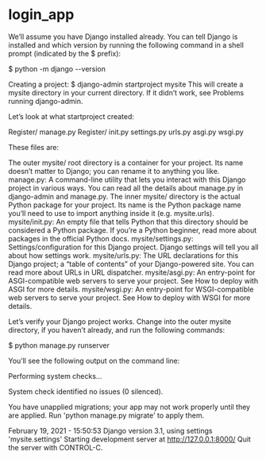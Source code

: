 # login_app

We’ll assume you have Django installed already. You can tell Django is installed and which version by running the following command in a shell prompt (indicated by the $ prefix):

$ python -m django --version

Creating a project: $ django-admin startproject mysite This will create a mysite directory in your current directory. If it didn’t work, see Problems running django-admin.

Let’s look at what startproject created:

Register/ manage.py Register/ init.py settings.py urls.py asgi.py wsgi.py

These files are:

The outer mysite/ root directory is a container for your project. Its name doesn’t matter to Django; you can rename it to anything you like. manage.py: A command-line utility that lets you interact with this Django project in various ways. You can read all the details about manage.py in django-admin and manage.py. The inner mysite/ directory is the actual Python package for your project. Its name is the Python package name you’ll need to use to import anything inside it (e.g. mysite.urls). mysite/init.py: An empty file that tells Python that this directory should be considered a Python package. If you’re a Python beginner, read more about packages in the official Python docs. mysite/settings.py: Settings/configuration for this Django project. Django settings will tell you all about how settings work. mysite/urls.py: The URL declarations for this Django project; a “table of contents” of your Django-powered site. You can read more about URLs in URL dispatcher. mysite/asgi.py: An entry-point for ASGI-compatible web servers to serve your project. See How to deploy with ASGI for more details. mysite/wsgi.py: An entry-point for WSGI-compatible web servers to serve your project. See How to deploy with WSGI for more details.

Let’s verify your Django project works. Change into the outer mysite directory, if you haven’t already, and run the following commands:

$ python manage.py runserver

You’ll see the following output on the command line:

Performing system checks...

System check identified no issues (0 silenced).

You have unapplied migrations; your app may not work properly until they are applied. Run 'python manage.py migrate' to apply them.

February 19, 2021 - 15:50:53 Django version 3.1, using settings 'mysite.settings' Starting development server at http://127.0.0.1:8000/ Quit the server with CONTROL-C.


